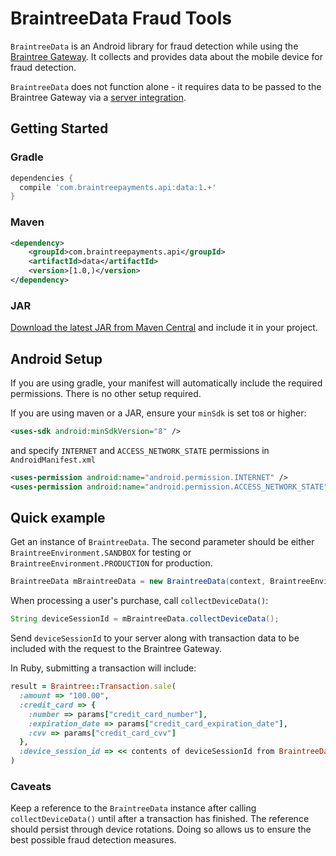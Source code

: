 # BraintreeData Fraud Tools

`BraintreeData` is an Android library for fraud detection while using the [Braintree Gateway](http://braintreepayments.com/).
It collects and provides data about the mobile device for fraud detection.

`BraintreeData` does not function alone - it requires data to be passed to the Braintree Gateway via a [server integration](https://developers.braintreepayments.com/android/start/hello-server).

## Getting Started

### Gradle

```groovy
dependencies {
  compile 'com.braintreepayments.api:data:1.+'
}
```

### Maven

```xml
<dependency>
    <groupId>com.braintreepayments.api</groupId>
    <artifactId>data</artifactId>
    <version>[1.0,)</version>
</dependency>
```

### JAR

[Download the latest JAR from Maven Central](http://repository.sonatype.org/service/local/artifact/maven/redirect?r=central-proxy&g=com.braintreepayments.api&a=data&v=LATEST) and include it in your project.

## Android Setup

If you are using gradle, your manifest will automatically include the required permissions. There is no
other setup required.

If you are using maven or a JAR, ensure your `minSdk` is set to`8` or higher:

```xml
<uses-sdk android:minSdkVersion="8" />
```

and specify `INTERNET` and `ACCESS_NETWORK_STATE` permissions in `AndroidManifest.xml`

```xml
<uses-permission android:name="android.permission.INTERNET" /> 
<uses-permission android:name="android.permission.ACCESS_NETWORK_STATE" />
```

## Quick example

Get an instance of `BraintreeData`. The second parameter should be either `BraintreeEnvironment.SANDBOX` for testing
or `BraintreeEnvironment.PRODUCTION` for production.

```java
BraintreeData mBraintreeData = new BraintreeData(context, BraintreeEnvironment.PRODUCTION);
```

When processing a user's purchase, call `collectDeviceData()`:

```java
String deviceSessionId = mBraintreeData.collectDeviceData();
```

Send `deviceSessionId` to your server along with transaction data to be included with the request to the Braintree Gateway.

In Ruby, submitting a transaction will include:

```ruby
result = Braintree::Transaction.sale(
  :amount => "100.00",
  :credit_card => {
    :number => params["credit_card_number"],
    :expiration_date => params["credit_card_expiration_date"],
    :cvv => params["credit_card_cvv"]
  },
  :device_session_id => << contents of deviceSessionId from BraintreeData.collectDeviceData() >>
)
```

### Caveats

Keep a reference to the `BraintreeData` instance after calling `collectDeviceData()` until after
a transaction has finished. The reference should persist through device rotations. Doing so allows
us to ensure the best possible fraud detection measures.
